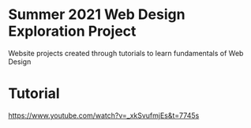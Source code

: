 # Summer 2021 Web Design Exploration Project
Website projects created through tutorials to learn fundamentals of Web Design

# Tutorial
https://www.youtube.com/watch?v=_xkSvufmjEs&t=7745s
